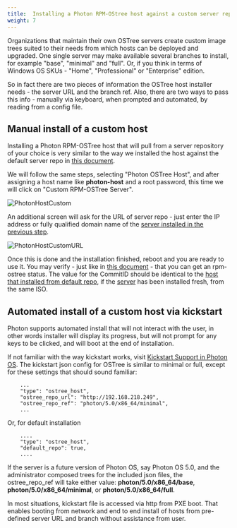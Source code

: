 ```yaml
---
title:  Installing a Photon RPM-OStree host against a custom server repository
weight: 7
---
```


Organizations that maintain their own OSTree servers create custom image trees suited to their needs from which hosts can be deployed and upgraded. One single server may make available several branches to install, for example "base", "minimal" and "full". Or, if you think in terms of Windows OS SKUs - "Home", "Professional" or "Enterprise" edition.

So in fact there are two pieces of information the OSTree host installer needs - the server URL and the branch ref. Also, there are two ways to pass this info - manually via keyboard, when prompted and automated, by reading from a config file.

## Manual install of a custom host

Installing a Photon RPM-OSTree host that will pull from a server repository of your choice is very similar to the way we installed the host against the default server repo in [this document](./administration-guide/photon-rpm-ostree/installing-a-host-against-default-server-repository/).  

We will follow the same steps, selecting "Photon OSTree Host", and after assigning a host name like **photon-host** and a root password, this time we will click on "Custom RPM-OSTree Server".  

![PhotonHostCustom](./images/rpmostree-custom.png)

An additional screen will ask for the URL of server repo - just enter the IP address or fully qualified domain name of the [server installed in the previous step](./administration-guide/photon-rpm-ostree/creating-a-rpm-ostree-server/).  

![PhotonHostCustomURL](./images/rpmostree-url.png)

Once this is done and the installation finished, reboot and you are ready to use it.
You may verify - just like in [this document](./administration-guide/photon-rpm-ostree/concepts-in-action/#querying-the-deployed-filetrees) - that you can get an rpm-ostree status. The value for the CommitID should be identical to the [host that installed from default repo](./administration-guide/photon-rpm-ostree/installing-a-host-against-default-server-repository/), if the [server](./administration-guide/photon-rpm-ostree/creating-a-rpm-ostree-server/) has been installed fresh, from the same ISO.  

## Automated install of a custom host via kickstart

Photon supports automated install that will not interact with the user, in other words installer will display its progress, but will not prompt for any keys to be clicked, and will boot at the end of installation.  

If not familiar with the way kickstart works, visit [Kickstart Support in Photon OS](./user-guide/working-with-kickstart/). The kickstart json config for OSTree is similar to minimal or full, except for these settings that should sound familiar: 

```
    ...
    "type": "ostree_host",
    "ostree_repo_url": "http://192.168.218.249",
    "ostree_repo_ref": "photon/5.0/x86_64/minimal",
    ...
```
Or, for default installation

```
    ....
    "type": "ostree_host",
    "default_repo": true,
    ....
```

If the server is a future version of Photon OS, say Photon OS 5.0, and the administrator composed trees for the included json files, the ostree_repo_ref will take either value: **photon/5.0/x86_64/base**, **photon/5.0/x86_64/minimal**, or **photon/5.0/x86_64/full**.

In most situations, kickstart file is accessed via http from PXE boot. That enables booting from network and end to end install of hosts from pre-defined server URL and branch without assistance from user. 
